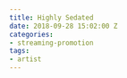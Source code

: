 ```yaml
---
title: Highly Sedated
date: 2018-09-28 15:02:00 Z
categories:
- streaming-promotion
tags:
- artist
---
```



